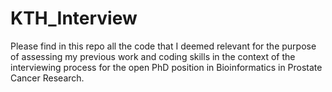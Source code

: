 # KTH_Interview

Please find in this repo all the code that I deemed relevant for the purpose of assessing my previous work and coding skills in the context of the interviewing process for the open PhD position in Bioinformatics in Prostate Cancer Research.
